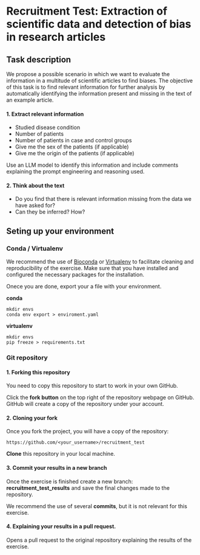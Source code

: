 # Recruitment Test: Extraction of scientific data and detection of bias in research articles

## Task description

We propose a possible scenario in which we want to evaluate the information in a multitude of scientific articles to find biases. The objective of this task is to find relevant information for further analysis by automatically identifying the information present and missing in the text of an example article.  

#### 1. Extract relevant information

- Studied disease condition
- Number of patients 
- Number of patients in case and control groups
- Give me the sex of the patients (if applicable) 
- Give me the origin of the patients (if applicable)

Use an LLM model to identify this information and include comments explaining the prompt engineering and reasoning used. 

#### 2. Think about the text

- Do you find that there is relevant information missing from the data we have asked for?
- Can they be inferred? How?

## Seting up your environment

### Conda / Virtualenv 

We recommend the use of [Bioconda](http://bioconda.github.io/) or [Virtualenv](https://virtualenv.pypa.io/en/latest/installation.html) to facilitate cleaning and reproducibility of the exercise. Make sure that you have installed and configured the necessary packages for the installation.   

Onece you are done, export your a file with your environment. 

**conda**
```
mkdir envs
conda env export > enviroment.yaml
```

**virtualenv**

```
mkdir envs
pip freeze > requirements.txt
```

### Git repository

#### 1. Forking this repository

You need to copy this repository to start to work in your own GitHub. 

Click the **fork button** on the top right of the repository webpage on GitHub. GitHub will create a copy of the repository under your account. 

#### 2. Cloning your fork

Once you fork the project, you will have a copy of the repository:
```
https://github.com/<your_username>/recruitment_test 
```
**Clone** this repository in your local machine. 

#### 3. Commit your results in a new branch

Once the exercise is finished create a new branch: **recruitment_test_results** and save the final changes made to the repository. 

We recommend the use of several **commits**, but it is not relevant for this exercise.

#### 4. Explaining your results in a pull request.

Opens a pull request to the original repository explaining the results of the exercise. 




